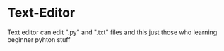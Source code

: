 # Text-Editor
Text editor can edit  ".py"  and   ".txt" files and this just those who learning beginner pyhton stuff 

